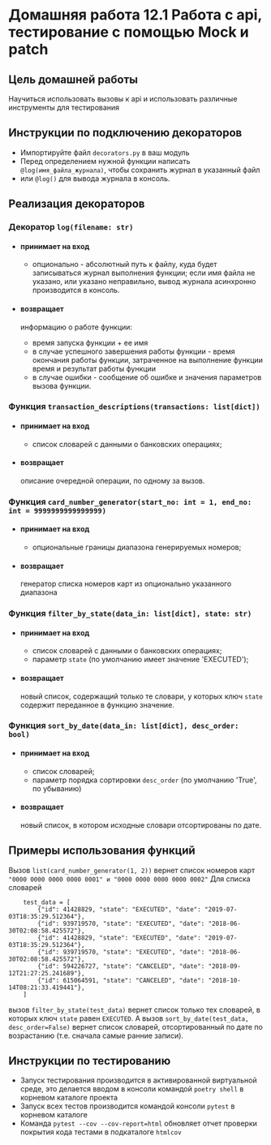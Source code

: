 # Домашняя работа 12.1 Работа с api, тестирование с помощью Mock и patch
## Цель домашней работы
Научиться использовать вызовы к api и использовать различные инструменты для тестирования 

## Инструкции по подключению декораторов
- Импортируйте файл `decorators.py` в ваш модуль
- Перед определением нужной функции написать `@log(имя_файла_журнала)`, чтобы сохранить журнал в указанный файл
- или `@log()` для вывода журнала в консоль. 
## Реализация декораторов
### Декоратор `log(filename: str)`
  + #### принимает на вход 
    + опционально - абсолютный путь к файлу, куда будет записываться журнал выполнения функции;
    если имя файла не указано, или указано неправильно, вывод журнала асинхронно производится в консоль. 
    
  + #### возвращает
    информацию о работе функции:
    + время запуска функции + ее имя
    + в случае успешного завершения работы функции - время окончания работы функции, затраченное
    на выполнение функции время и результат работы функции
    + в случае ошибки - сообщение об ошибке и значения параметров вызова функции.
    
### Функция `transaction_descriptions(transactions: list[dict])`
  + #### принимает на вход 
    + список словарей с данными о банковских операциях; 
  + #### возвращает
     описание очередной операции, по одному за вызов.
### Функция `card_number_generator(start_no: int = 1, end_no: int = 9999999999999999)`
  + #### принимает на вход 
    + опциональные границы диапазона генерируемых номеров; 
  + #### возвращает
    генератор списка номеров карт из опционально указанного диапазона
### Функция `filter_by_state(data_in: list[dict], state: str)` 
  + #### принимает на вход 
    + список словарей с данными о банковских операциях; 
    + параметр `state` (по умолчанию имеет значение 'EXECUTED');
  + #### возвращает
    новый список, содержащий только те словари, у которых ключ `state` содержит переданное в функцию значение.
      
  
### Функция `sort_by_date(data_in: list[dict], desc_order: bool)` 
  + #### принимает на вход 
    + список словарей; 
    + параметр порядка сортировки `desc_order` (по умолчанию 'True', по убыванию)
  + #### возвращает
     новый список, в котором исходные словари отсортированы по дате.

## Примеры использования функций
Вызов `list(card_number_generator(1, 2))` вернет список номеров карт
`"0000 0000 0000 0000 0001" и "0000 0000 0000 0000 0002"`
Для списка словарей 
```commandline
    test_data = [
        {"id": 41428829, "state": "EXECUTED", "date": "2019-07-03T18:35:29.512364"},
        {"id": 939719570, "state": "EXECUTED", "date": "2018-06-30T02:08:58.425572"},
        {"id": 41428829, "state": "EXECUTED", "date": "2019-07-03T18:35:29.512364"},
        {"id": 939719570, "state": "EXECUTED", "date": "2018-06-30T02:08:58.425572"},
        {"id": 594226727, "state": "CANCELED", "date": "2018-09-12T21:27:25.241689"},
        {"id": 615064591, "state": "CANCELED", "date": "2018-10-14T08:21:33.419441"},
    ]
```
вызов `filter_by_state(test_data)` вернет список только тех словарей, в которых ключ `state` равен `EXECUTED`.
А вызов `sort_by_date(test_data, desc_order=False)` вернет список словарей, отсортированный по дате по возрастанию (т.е. сначала самые ранние записи).

## Инструкции по тестированию
- Запуск тестирования производится в активированной виртуальной среде, это делается вводом в консоли командой 
  `poetry shell` в корневом каталоге проекта
- Запуск всех тестов производится командой консоли `pytest` в корневом каталоге
- Команда `pytest --cov --cov-report=html` обновляет отчет проверки покрытия кода тестами в подкаталоге `htmlcov` 
 

